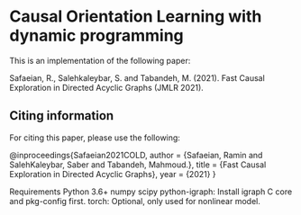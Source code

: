# Causal Orientation Learning with dynamic programming

This is an implementation of the following paper:

Safaeian, R., Salehkaleybar, S. and Tabandeh, M. (2021). Fast Causal Exploration in Directed Acyclic Graphs (JMLR 2021).

## Citing information
For citing this paper, please use the following:

@inproceedings{Safaeian2021COLD,
    author = {Safaeian, Ramin and SalehKaleybar, Saber and Tabandeh, Mahmoud.},
    title = {Fast Causal Exploration in Directed Acyclic Graphs},
    year = {2021}
}


Requirements
Python 3.6+
numpy
scipy
python-igraph: Install igraph C core and pkg-config first.
torch: Optional, only used for nonlinear model.

